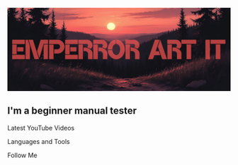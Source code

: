 [![Header](https://github.com/Emperror-Art-IT/Emperror-Art-IT/blob/main/assets/ae70cf08e2711f08af01aef1b6231df_4-fotor-20250910122240.png)](https://www.instagram.com/emperrorart/)

## I'm a beginner manual tester

Latest YouTube Videos

Languages and Tools

Follow Me